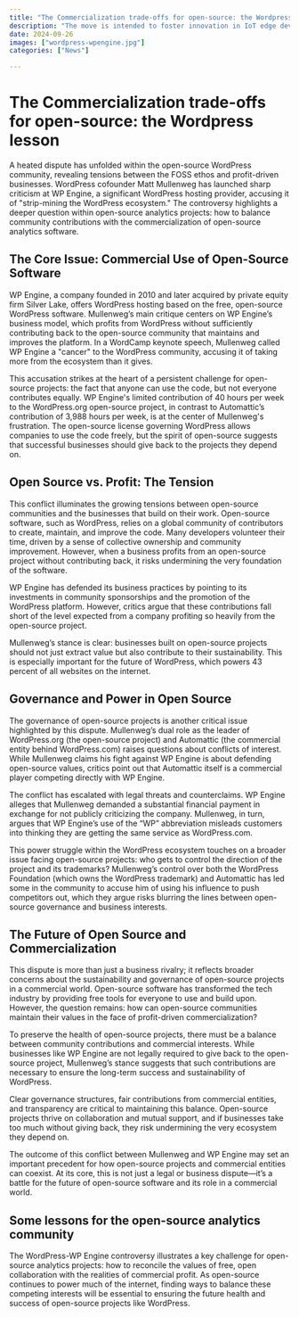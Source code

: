 ```yaml
---
title: "The Commercialization trade-offs for open-source: the Wordpress lesson"
description: "The move is intended to foster innovation in IoT edge devices and fill a gap in the AI landscape."
date: 2024-09-26
images: ["wordpress-wpengine.jpg"]
categories: ["News"]

---
```


# The Commercialization trade-offs for open-source: the Wordpress lesson

A heated dispute has unfolded within the open-source WordPress community, revealing tensions between the FOSS ethos and profit-driven businesses. WordPress cofounder Matt Mullenweg has launched sharp criticism at WP Engine, a significant WordPress hosting provider, accusing it of "strip-mining the WordPress ecosystem." The controversy highlights a deeper question within open-source analytics projects: how to balance community contributions with the commercialization of open-source analytics software.

## The Core Issue: Commercial Use of Open-Source Software

WP Engine, a company founded in 2010 and later acquired by private equity firm Silver Lake, offers WordPress hosting based on the free, open-source WordPress software. Mullenweg’s main critique centers on WP Engine’s business model, which profits from WordPress without sufficiently contributing back to the open-source community that maintains and improves the platform. In a WordCamp keynote speech, Mullenweg called WP Engine a "cancer" to the WordPress community, accusing it of taking more from the ecosystem than it gives.

This accusation strikes at the heart of a persistent challenge for open-source projects: the fact that anyone can use the code, but not everyone contributes equally. WP Engine's limited contribution of 40 hours per week to the WordPress.org open-source project, in contrast to Automattic’s contribution of 3,988 hours per week, is at the center of Mullenweg's frustration. The open-source license governing WordPress allows companies to use the code freely, but the spirit of open-source suggests that successful businesses should give back to the projects they depend on.

## Open Source vs. Profit: The Tension

This conflict illuminates the growing tensions between open-source communities and the businesses that build on their work. Open-source software, such as WordPress, relies on a global community of contributors to create, maintain, and improve the code. Many developers volunteer their time, driven by a sense of collective ownership and community improvement. However, when a business profits from an open-source project without contributing back, it risks undermining the very foundation of the software.

WP Engine has defended its business practices by pointing to its investments in community sponsorships and the promotion of the WordPress platform. However, critics argue that these contributions fall short of the level expected from a company profiting so heavily from the open-source project.

Mullenweg’s stance is clear: businesses built on open-source projects should not just extract value but also contribute to their sustainability. This is especially important for the future of WordPress, which powers 43 percent of all websites on the internet.

## Governance and Power in Open Source

The governance of open-source projects is another critical issue highlighted by this dispute. Mullenweg’s dual role as the leader of WordPress.org (the open-source project) and Automattic (the commercial entity behind WordPress.com) raises questions about conflicts of interest. While Mullenweg claims his fight against WP Engine is about defending open-source values, critics point out that Automattic itself is a commercial player competing directly with WP Engine.

The conflict has escalated with legal threats and counterclaims. WP Engine alleges that Mullenweg demanded a substantial financial payment in exchange for not publicly criticizing the company. Mullenweg, in turn, argues that WP Engine’s use of the “WP” abbreviation misleads customers into thinking they are getting the same service as WordPress.com.

This power struggle within the WordPress ecosystem touches on a broader issue facing open-source projects: who gets to control the direction of the project and its trademarks? Mullenweg’s control over both the WordPress Foundation (which owns the WordPress trademark) and Automattic has led some in the community to accuse him of using his influence to push competitors out, which they argue risks blurring the lines between open-source governance and business interests.

## The Future of Open Source and Commercialization

This dispute is more than just a business rivalry; it reflects broader concerns about the sustainability and governance of open-source projects in a commercial world. Open-source software has transformed the tech industry by providing free tools for everyone to use and build upon. However, the question remains: how can open-source communities maintain their values in the face of profit-driven commercialization?

To preserve the health of open-source projects, there must be a balance between community contributions and commercial interests. While businesses like WP Engine are not legally required to give back to the open-source project, Mullenweg’s stance suggests that such contributions are necessary to ensure the long-term success and sustainability of WordPress.

Clear governance structures, fair contributions from commercial entities, and transparency are critical to maintaining this balance. Open-source projects thrive on collaboration and mutual support, and if businesses take too much without giving back, they risk undermining the very ecosystem they depend on.

The outcome of this conflict between Mullenweg and WP Engine may set an important precedent for how open-source projects and commercial entities can coexist. At its core, this is not just a legal or business dispute—it’s a battle for the future of open-source software and its role in a commercial world.

## Some lessons for the open-source analytics community

The WordPress-WP Engine controversy illustrates a key challenge for open-source analytics projects: how to reconcile the values of free, open collaboration with the realities of commercial profit. As open-source continues to power much of the internet, finding ways to balance these competing interests will be essential to ensuring the future health and success of open-source projects like WordPress.